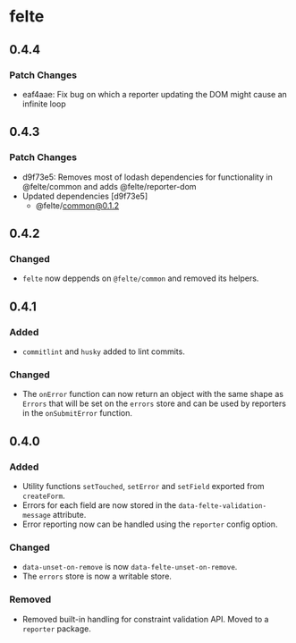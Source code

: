 # felte

## 0.4.4

### Patch Changes

- eaf4aae: Fix bug on which a reporter updating the DOM might cause an infinite loop

## 0.4.3

### Patch Changes

- d9f73e5: Removes most of lodash dependencies for functionality in @felte/common and adds @felte/reporter-dom
- Updated dependencies [d9f73e5]
  - @felte/common@0.1.2

## 0.4.2

### Changed

- `felte` now deppends on `@felte/common` and removed its helpers.

## 0.4.1

### Added

- `commitlint` and `husky` added to lint commits.

### Changed

- The `onError` function can now return an object with the same shape as `Errors` that will be set on the `errors` store and can be used by reporters in the `onSubmitError` function.

## 0.4.0

### Added

- Utility functions `setTouched`, `setError` and `setField` exported from `createForm`.
- Errors for each field are now stored in the `data-felte-validation-message` attribute.
- Error reporting now can be handled using the `reporter` config option.

### Changed

- `data-unset-on-remove` is now `data-felte-unset-on-remove`.
- The `errors` store is now a writable store.

### Removed

- Removed built-in handling for constraint validation API. Moved to a `reporter` package.
